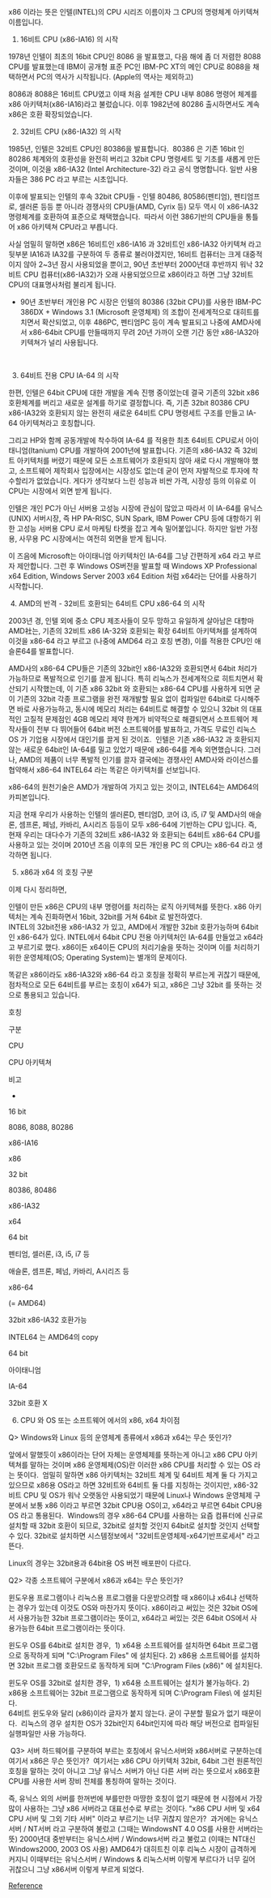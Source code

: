 x86 이라는 뜻은 인텔(INTEL)의 CPU 시리즈 이름이자 그 CPU의 명령체계 아키텍쳐 이름입니다.


1. 16비트 CPU (x86-IA16) 의 시작

1978년 인텔이 최초의 16bit CPU인 8086 을 발표했고, 다음 해에 좀 더 저렴한 8088 CPU를 발표했는데 IBM이 공개형 표준 PC인 IBM-PC XT의 메인 CPU로 8088을 채택하면서 PC의 역사가 시작됩니다. (Apple의 역사는 제외하고)

8086과 8088은 16비트 CPU였고 이때 처음 설계한 CPU 내부 8086 명령어 체계를 x86 아키텍처(x86-IA16)라고 불렀습니다. 이후 1982년에 80286 출시하면서도 계속 x86은 호환 확장되었습니다.



2. 32비트 CPU (x86-IA32) 의 시작

1985년, 인텔은 32비트 CPU인 80386을 발표합니다.
​ 
80386 은 기존 16bit 인 80286 체계와의 호환성을 완전히 버리고 32bit CPU 명령세트 및 기초를 새롭게 만든 것이며, ​이것을 x86-IA32 (Intel Architecture-32) 라고 공식 명명합니다. 일반 사용자들은 386 PC 라고 부르는 시초입니다.

이후에 발표되는 인텔의 후속 32bit CPU들 - 인텔 80486, 80586(펜티엄), 펜티엄프로, 셀러론 등등 뿐 아니라 경쟁사의 CPU들(AMD, Cyrix 등) 모두 역시 이 x86-IA32 명령체계를 호환하여 표준으로 채택했습니다.
​
따라서 이런 386기반의 CPU들을 통틀어 x86 아키텍쳐 CPU라고 부릅니다.

사실 엄밀히 말하면 x86은 16비트인 x86-IA16 과 32비트인 x86-IA32 아키텍쳐 라고 뒷부분 IA16과 IA32를 구분하여 두 종류로 불러야겠지만,
16비트 컴퓨터는 크게 대중적이지 않아 2~3년 잠시 사용되었을 뿐이고, 90년 초반부터 2000년대 후반까지 워낙 32비트 CPU 컴퓨터(x86-IA32)가 오래 사용되었으므로 x86이라고 하면 그냥 32비트 CPU의 대표명사처럼 불리게 됩니다.
* 90년 초반부터 개인용 PC 시장은 인텔의 80386 (32bit CPU)를 사용한 IBM-PC 386DX  +  Windows 3.1 (Microsoft 운영체제) 의 조합이 전세계적으로 대히트를 치면서 확산되었고, 이후 486PC, 펜티엄PC 등이 계속 발표되고 나중에 AMD사에서 x86-64bit CPU를 만들때까지 무려 20년 가까이 오랜 기간 동안 x86-IA32아키텍쳐가 널리 사용됩니다.

​​

3. 64비트 전용 CPU IA-64 의 시작

한편, 인텔은 64bit CPU에 대한 개발을 계속 진행 중이었는데 결국 기존의 32bit x86 호환체계를 버리고 새로운 설계를 하기로 결정합니다. 즉, 기존 32bit 80386 CPU x86-IA32와 호환되지 않는 완전히 새로운 64비트 CPU 명령세트 구조를 만들고 IA-64 아키텍쳐라고 호칭합니다. 

그리고 HP와 함께 공동개발에 착수하여 IA-64 를 적용한 최초 64비트 CPU로서 아이태니엄(Itanium) CPU를 개발하여 2001년에 발표합니다.
기존의 x86-IA32 즉 32비트 아키텍처를 버렸기 때문에 모든 소프트웨어가 호환되지 않아 새로 다시 개발해야 했고, 소프트웨어 제작회사 입장에서는 시장성도 없는데 굳이 먼저 자발적으로 투자에 착수할리가 없었습니다. 게다가 생각보다 느린 성능과 비싼 가격, 시장성 등의 이유로 이 CPU는 시장에서 외면 받게 됩니다.

인텔은 개인 PC가 아닌 서버용 고성능 시장에 관심이 많았고 따라서 ​이 IA-64를 유닉스(UNIX) 서버시장, 즉 HP PA-RISC, SUN Spark, IBM Power CPU 등에 대항하기 위한 고성능 서버용 CPU 로서 마케팅 타켓을 잡고 계속 밀어붙입니다. 하지만 일반 가정용, 사무용 PC 시장에서는 여전히 외면을 받게 됩니다.

이 즈음에 Microsoft는 아이태니엄 아키텍처인 IA-64를 그냥 간편하게 x64 라고 부르자 제안합니다. 그런 후 Windows OS버전을 발표할 때 Windows XP Professional x64 Edition, Windows Server 2003 x64 Edition 처럼 x64라는 단어를 사용하기 시작합니다.

​
4. AMD의 반격 - 32비트 호환되는 64비트 CPU x86-64 의 시작

2003년 경, 인텔 외에 중소 CPU 제조사들이 모두 망하고 유일하게 살아남은 대항마 AMD社는, 기존의 32비트 x86 IA-32와 호환되는 확장 64비트 아키텍쳐를 설계하여 이것을 x86-64 라고 부르고 (나중에 AMD64 라고 호칭 변경), 이를 적용한 CPU인 애슬론64를 발표합니다.

AMD사의 x86-64 CPU들은 기존의 32bit인 x86-IA32와 호환되면서 64bit 처리가 가능하므로 폭발적으로 인기를 끌게 됩니다. 
특히 리눅스가 전세계적으로 히트치면서 확산되기 시작했는데, 이 기존 x86 32bit 와 호환되는 x86-64 CPU를 사용하게 되면 굳이 기존의 32bit 각종 프로그램을 완전 재개발할 필요 없이 컴파일만 64bit로 다시해주면 바로 사용가능하고, 동시에 메모리 처리는 64비트로 해결할 수 있으니 32bit 의 대표적인 고질적 문제점인 4GB 메모리 제약 한계가 비약적으로 해결되면서 소프트웨어 제작사들이 전부 다 뛰어들어 64bit 버전 소프트웨어를 발표하고, 가격도 무료인 리눅스 OS 가 기업용 시장에서 대인기를 끌게 된 것이죠.
​
인텔은 기존 x86-IA32 과 호환되지 않는 새로운 64bit인 IA-64를 밀고 있었기 때문에 x86-64를 계속 외면했습니다. 
그러나, AMD의 제품이 너무 폭발적 인기를 끌자 결국에는 경쟁사인 AMD사와 라이선스를 협약해서 x86-64  INTEL64 라는 똑같은 아키텍처를 선보입니다.

x86-64의 원천기술은 AMD가 개발하여 가지고 있는 것이고, INTEL64는 AMD64의 카피본입니다.


지금 현재 우리가 사용하는 인텔의 셀러론D, 펜티엄D, 코어 i3, i5, i7 및 AMD사의 애슬론, 셈프론, 페넘, 카바리, A시리즈 등등이 모두 x86-64에 기반하는 CPU 입니다.
즉, 현재 우리는 대다수가 기존의 32비트 x86-IA32 와 호환되는 64비트 x86-64 CPU를 사용하고 있는 것이며
​2010년 즈음 이후의 모든 개인용 PC 의 CPU는 x86-64 라고 생각하면 됩니다.


5. x86과 x64 의 호칭 구분

 
이제 다시 정리하면,

인텔이 만든 x86은 CPU의 내부 명령어를 처리하는 로직 아키텍쳐를 뜻한다.
x86 아키텍처는 계속 진화하면서 16bit, 32bit를 거쳐 64bit 로 발전하였다.  
INTEL의 32bit전용  x86-IA32 가 있고, AMD에서 개발한 32bit 호환가능하며 64bit인 x86-64가 있다.
INTEL에서 64bit CPU 전용 아키텍처인 IA-64를 만들었고 x64라고 부르기로 했다.
x86이든 x64이든 CPU의 처리기술을 뜻하는 것이며 이를 처리하기 위한 운영체제(OS; Operating System)는 별개의 문제이다.

똑같은 x86이라도 x86-IA32와 x86-64 라고 호칭을 정확히 부르는게 귀찮기 때문에,
점차적으로 모든 64비트를 부르는 호칭이 x64가 되고,  ​x86은 그냥 32bit 를 뜻하는 것으로 통용되고 있습니다.


호칭

구분

CPU 

CPU 아키텍쳐 

비고 

-

16 bit

8086, 8088, 80286

 x86-IA16

 

x86

32 bit 

80386, 80486 

 x86-IA32 

 

x64

64 bit 

펜티엄, 셀러론, i3, i5, i7 등



애슬론, 셈프론, 페넘, 카바리, A시리즈 등

 x86-64

 (= AMD64)



 32bit x86-IA32 호환가능



 INTEL64 는 AMD64의 copy

64 bit

아이태니엄 

 IA-64 

 32bit 호환 X









6. CPU 와 OS 또는 소프트웨어 에서의 x86, x64 차이점





Q> Windows와 Linux 등의 운영체계 종류에서 x86과 x64는 무슨 뜻인가?

앞에서 말했듯이 ​x86이라는 단어 자체는 운영체제를 뜻하는게 아니고 x86 CPU 아키텍쳐를 말하는 것이며 x86 운영체제(OS)란 이러한 x86 CPU를 처리할 수 있는 OS 라는 뜻이다.
​
엄밀히 말하면 x86 아키텍처는 32비트 체계 및 64비트 체계 둘 다 가지고 있으므로 x86용 OS라고 하면 32비트와 64비트 둘 다를 지칭하는 것이지만,  x86-32비트 CPU 및 OS가 워낙 오랫동안 사용되었기 때문에 Linux나 Windows 운영체제 구분에서 보통 x86 이라고 부르면 32bit CPU용 OS이고, x64라고 부르면 64bit CPU용 OS 라고 통용된다.
​
Windows의 경우 x86-64 CPU를 사용하는 요즘 컴퓨터에 신규로 설치할 때 32bit 호환이 되므로, 32bit로 설치할 것인지 64bit로 설치할 것인지 선택할 수 있다.
32bit로 설치하면 시스템정보에서 "32비트운영체제-x64기반프로세서" 라고 뜬다.

Linux의 경우는 32bit용과 64bit용 OS 버전 배포판이 다르다.
​

Q2> 각종 소프트웨어 구분에서 x86과 x64는 무슨 뜻인가?

윈도우용 프로그램이나 리눅스용 프로그램을 다운받으려할 때 x86이냐 x64냐 선택하는 경우가 있는데
이것도 OS와 마찬가지 뜻이다.
x86이라고 써있는 것은 32bit OS에서 사용가능한 32bit 프로그램이라는 뜻이고, x64라고 써있는 것은 64bit OS에서 사용가능한 64bit 프로그램이라는 뜻이다.

윈도우 OS를 64bit로 설치한 경우,
​ 1) x64용 소프트웨어를 설치하면 64bit 프로그램으로 동작하게 되며 "C:\Program Files\" 에 설치된다.
 2) x86용 소프트웨어를 설치하면 32bit 프로그램 호환모드로 동작하게 되며 
     "C:\Program Files (x86)\"  에 설치된다.

윈도우 OS를 32bit로 설치한 경우,
​  1) x64용 소프트웨어는 설치가 불가능하다.
  2) x86용 소프트웨어는 32bit 프로그램으로 동작하게 되며 C:\Program Files\  에 설치된다.  
     64비트 윈도우와 달리 (x86)이라 글자가 붙지 않는다. 굳이 구분할 필요가 없기 때문이다.
​
리눅스의 경우 설치한 OS가 32bit인지 64bit인지에 따라 해당 버전으로 컴파일된 실행파일만 사용 가능하다.


​
Q3> 서버 하​드웨어를 구분하여 부르는 호칭에서 유닉스서버와 x86서버로 구분하는데 여기서 x86은 무슨 뜻인가?
​ 
여기서는 x86 CPU 아키텍처 32bit, 64bit 그런 원론적인 호칭을 말하는 것이 아니고
그냥 유닉스 서버가 아닌 다른 서버 라는 뜻으로서 x86호환 CPU를 사용한 서버 장비 전체를 통칭하여 말하는 것이다.

즉, 유닉스 외의 서버를 한꺼번에 부를만한 마땅한 호칭이 없기 때문에 현 시점에서 가장 많이 사용하는 그냥 x86 서버라고 대표선수로 부르는 것이다. 
"x86 CPU 서버 및 x64 CPU 서버 및 그외 기타 서버" 이라고 부르기는 너무 귀찮지 않은가?
​
과거에는 유닉스서버 / NT서버  라고 구분하여 불렀고 (그때는 WindowsNT 4.0 OS를 사용한 서버라는 뜻)
2000년대 중반부터는 유닉스서버 / Windows서버 라고 불렀고  (이때는 NT대신 Windows2000, 2003 OS 사용)
AMD64가 대히트친 이후 리눅스 시장이 급격하게 커지니 이때부터는 유닉스서버 / Windows & 리눅스서버  이렇게 부르다가 너무 길어 귀찮으니 그냥 x86서버 이렇게 부르게 되었다.

[Reference](https://m.blog.naver.com/PostView.nhn?blogId=mumasa&logNo=221049608979&proxyReferer=https:%2F%2Fwww.google.com%2F)
